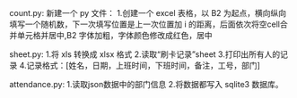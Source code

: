 count.py: 新建一个 py 文件：
1.创建一个 excel 表格，以 B2 为起点，横向纵向填写一个随机数，下一次填写位置是上一次位置加 i 的距离，后面依次将空cell合并单元格并居中,B2 字体加粗，字体颜色修改成红色，居中

sheet.py:
1.将 xls 转换成 xlsx 格式
2.读取“刷卡记录”sheet
3.打印出所有人的记录
4.记录格式：[姓名，日期，上班时间，下班时间，备注，工号，部门]

attendance.py: 
1.读取json数据中的部门信息 
2.将数据都写入 sqlite3 数据库。
